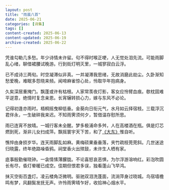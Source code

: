 ```yaml
---
layout: post
title: "雨晨八首"
date: 2025-06-21
categories: [诗集]
tags: []
content-created: 2025-06-13
content-updated: 2025-06-19
archive-created: 2025-06-22
---
```


凭谁勾勒几多愁。年少诗情未许留。句不得时喉正哽，人无觉处泪先流。可能雨脚乱心绪，聊借裙腰试晚游。行到街灯明灭里，一城寥寂白云浮。

已不成诗三两旬。时空凝滞似非真。一并凝滞我思绪，无故消磨此劫尘。久卧渐知愁爱晚，难眠多怨晓来频。闻啼麻雀惊心处，怜取华年抱病身。

久矣深居重掩门。飘蓬或许有枯根。人家常羡夜灯影，客女应怜臂血痕。欹枕固难平逆意，绝情时复念亲恩。长宵辗转损心力，嫁与东风不必论。

记得初逢亦雨时。梧桐摇曳柳低垂。金葵向日衔元气，水月如云择宿枝。三载浮沉君伴永，一生破碎我来迟。不知雨霁须何夕，暂借温存慰所思。

雨已连宵不放晴。一城行客未全醒。梦多极浦命多舛，人在高楼酒在瓶。俱是灯芯燃到死，渐非儿女扫成萍。飘摇寰宇天下苦，和了<u>《大东》</u>惟自听。

憔悴由身损岁华。连天雨脚乱如麻。黄梅硕果垂垂落，夹竹疏枝莞莞斜。几世迷途归晓露，终年绝路噪昏鸦。祠堂香火出殡鼓，未许生人栖有家。

底事殷勤催晓钟。一衾情愫薄朦胧。不论喜怒哀恶惧，为尔浮游溶响红。彩泡吹圆长有尽，昏灯晕暖已成空。佳期但恨君多误，独看蓬山飞早鸿。

抹灭空街百盏灯。凌云楼角泛微明。驱驰双泪洗蓬面，流淌萍身过晓城。鸟宿墙檐鸣有梦，风翻鬓发抚无声。许怜雨霁晴乍好，收拾神心烟水平。

